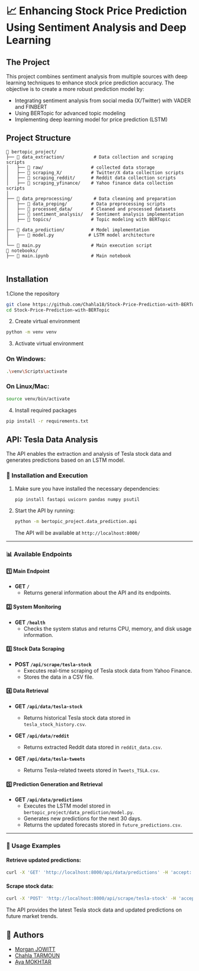 # 📈 Enhancing Stock Price Prediction Using Sentiment Analysis and Deep Learning

## The Project
This project combines sentiment analysis from multiple sources with deep learning techniques to enhance stock price prediction accuracy. The objective is to create a more robust prediction model by:

* Integrating sentiment analysis from social media (X/Twitter) with VADER and FINBERT
* Using BERTopic for advanced topic modeling 
* Implementing deep learning model for price prediction (LSTM)


## Project Structure

```text
📁 bertopic_project/
├── 📁 data_extraction/           # Data collection and scraping scripts
│   ├── 📁 raw/                  # collected data storage
│   ├── 📁 scraping_X/           # Twitter/X data collection scripts
│   ├── 📁 scraping_reddit/      # Reddit data collection scripts
│   ├── 📁 scraping_yfinance/    # Yahoo finance data collection scripts
│
├── 📁 data_preprocessing/        # Data cleaning and preparation
│   ├── 📁 data_preping/         # Data preprocessing scripts
│   ├── 📁 processed_data/       # Cleaned and processed datasets
│   ├── 📁 sentiment_analysis/   # Sentiment analysis implementation 
│   ├── 📁 topics/               # Topic modeling with BERTopic
│
├── 📁 data_prediction/          # Model implementation
│   ├── 📄 model.py             # LSTM model architecture
│
└── 📄 main.py                   # Main execution script
📁 notebooks/
├── 📄 main.ipynb                # Main notebook


```

## Installation
 1.Clone the repository

```bash
git clone https://github.com/Chahla18/Stock-Price-Prediction-with-BERTopic.git
cd Stock-Price-Prediction-with-BERTopic
```
2. Create virtual environment
```bash
python -m venv venv
```
3. Activate virtual environment

### On Windows:
```bash
.\venv\Scripts\activate
```
### On Linux/Mac:
```bash
source venv/bin/activate
```
4. Install required packages
```bash
pip install -r requirements.txt
```

## API: Tesla Data Analysis

The API enables the extraction and analysis of Tesla stock data and generates predictions based on an LSTM model.

### 📌 Installation and Execution

1. Make sure you have installed the necessary dependencies:  
   ```bash
   pip install fastapi uvicorn pandas numpy psutil
   ```

2. Start the API by running:  
   ```bash
   python -m bertopic_project.data_prediction.api
   ```
   The API will be available at `http://localhost:8000/`

---

### 📊 Available Endpoints

#### **1️⃣ Main Endpoint**
- **GET `/`**  
  - Returns general information about the API and its endpoints.

#### **2️⃣ System Monitoring**
- **GET `/health`**  
  - Checks the system status and returns CPU, memory, and disk usage information.

#### **3️⃣ Stock Data Scraping**
- **POST `/api/scrape/tesla-stock`**  
  - Executes real-time scraping of Tesla stock data from Yahoo Finance.  
  - Stores the data in a CSV file.

#### **4️⃣ Data Retrieval**
- **GET `/api/data/tesla-stock`**  
  - Returns historical Tesla stock data stored in `tesla_stock_history.csv`.

- **GET `/api/data/reddit`**  
  - Returns extracted Reddit data stored in `reddit_data.csv`.

- **GET `/api/data/tesla-tweets`**  
  - Returns Tesla-related tweets stored in `Tweets_TSLA.csv`.

#### **5️⃣ Prediction Generation and Retrieval**
- **GET `/api/data/predictions`**  
  - Executes the LSTM model stored in `bertopic_project/data_prediction/model.py`.  
  - Generates new predictions for the next 30 days.  
  - Returns the updated forecasts stored in `future_predictions.csv`.

---

### 🚀 Usage Examples

#### Retrieve updated predictions:
```bash
curl -X 'GET' 'http://localhost:8000/api/data/predictions' -H 'accept: application/json'
```

#### Scrape stock data:
```bash
curl -X 'POST' 'http://localhost:8000/api/scrape/tesla-stock' -H 'accept: application/json'
```

The API provides the latest Tesla stock data and updated predictions on future market trends.


## 👥 Authors
- [Morgan JOWITT](https://github.com/morganjowitt)
- [Chahla TARMOUN](https://github.com/Chahla18)
- [Aya MOKHTAR](https://github.com/ayamokhtar)
